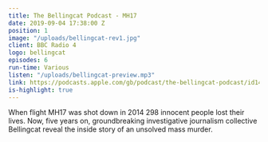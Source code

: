```yaml
---
title: The Bellingcat Podcast - MH17
date: 2019-09-04 17:38:00 Z
position: 1
image: "/uploads/bellingcat-rev1.jpg"
client: BBC Radio 4
logo: bellingcat
episodes: 6
run-time: Various
listen: "/uploads/bellingcat-preview.mp3"
link: https://podcasts.apple.com/gb/podcast/the-bellingcat-podcast/id1472354896
is-highlight: true
---
```


When flight MH17 was shot down in 2014 298 innocent people lost their lives. Now, five years on, groundbreaking investigative journalism collective Bellingcat reveal the inside story of an unsolved mass murder. 